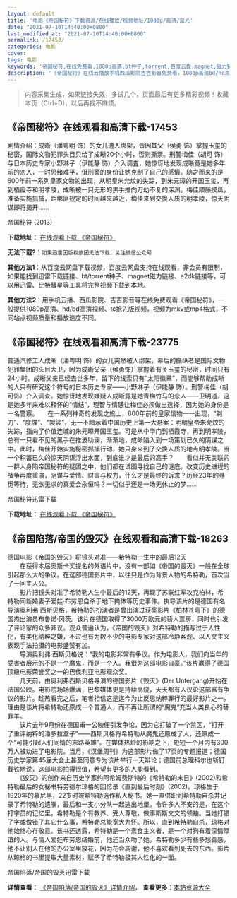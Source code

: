 ```yaml
---
layout: default
title: '电影《帝国秘符》下载资源/在线播放/视频地址/1080p/高清/蓝光'
date: "2021-07-10T14:40:00+0800"
last_modified_at: "2021-07-10T14:40:00+0800"
permalink: /17453/
categories: 电影
cover:
tags: 电影
keywords: '帝国秘符,在线免费看,1080p高清,bt种子,torrent,百度云盘,magnet,磁力链,迅雷下载资源'
description: '《帝国秘符》在线云播放手机西瓜影院吉吉影音免费看，1080p高清bd/hd未删减完整版和tc抢先枪版，mkv/mp4格式，附带bt/torrent种子、magnet/磁力链、百度云盘、网盘资源迅雷下载链接'
---
```


>内容采集生成，如果链接失效，多试几个，页面最后有更多精彩视频！收藏本页（Ctrl+D)，以后再找不麻烦。


## 《帝国秘符》在线观看和高清下载-17453

剧情介绍：成晰（潘粤明 饰）的女儿遭人绑架，皆因其父（侯勇 饰）掌握玉玺的秘密，国际文物犯罪头目只给了成晰20个小时，否则撕票。刑警梅佳（胡可 饰）与日本历史专家小野淋子（伊能静 饰）介入调査，她惊讶地发现成晰竟是她多年前的恋人，一时思绪难平，伹刑警的身份让她克制了自己的感情。随之而来的是600年前一系列皇家文物的出现，从明皇朱允炆的失踪，到朱元璋的开国玉玺，再到栖霞寺和明孝陵，成晰被一只无形的黒手推向万劫不复的深渊。梅佳顺藤摸瓜，准备实施抓捕，距绑匪规定的时间越来越近，梅佳来到交换人质的明孝陵，惊天阴谋即将揭开......


帝国秘符 (2013)

**下载地址**： [在线观看下载 《帝国秘符》](https://www.btbtdy.me/btdy/dy3581.html) 


**无法下载?**：`如果迅雷因版权原因无法下载，关注微信公众号 `

**其他方法1**：从百度云网盘下载视频，百度云网盘支持在线观看，非会员有限制，如果能找到迅雷下载链接、bt/torrent种子、magnet磁力链接、e2dk链接等，可以用迅雷、比特彗星等工具将完整视频下载到本地。

**其他方法2**：用手机云播、西瓜影院、吉吉影音等在线免费观看《帝国秘符》，一般提供1080p高清、hd/bd高清视频、tc抢先版视频，视频为mkv或mp4格式，不同站点视频质量和播放速度不同。


## 《帝国秘符》在线观看和高清下载-23775

普通汽修工人成晰（潘粤明 饰）的女儿突然被人绑架，幕后的操纵者是国际文物犯罪集团的头目大卫，因为成晰父亲（侯勇饰）掌握着有关玉玺的秘密，时间只有24小时。成晰父亲已经去世多年，留下的线索只有&ldquo;太阳徽章”，而能够帮助成晰的人只有研究这个符号的日本历史专家——小野淋子（伊能静 饰）。刑警梅佳（胡可饰）介入调查。她惊讶地发现嫌疑人成晰竟是她青梅竹马的恋人——卫明道，这是她多年来难以释怀的&ldquo;情结”，理智与情感让梅佳必须做出选择，因为她的身份是一名警察。</span>　　在一系列神奇的发现之旅上，600年前的皇家信物一一出现，&ldquo;剃刀”、&ldquo;度牒”、&ldquo;袈裟”，无一不暗示着中国历史上第一大悬案：明朝皇帝朱允炆的失踪，指向了价值连城的朱元璋开国玉玺。可是从中华门到栖霞寺，再到明孝陵，总有一只看不见的黑手在推波助澜，渐渐地，成晰陷入到一场策划已久的阴谋之中。此时，梅佳开始实施秘密抓捕行动，她只身来到了交换人质的地点明孝陵。当一个积蓄已久的惊天阴谋浮出水面，到底谁才是最后的高手？</span>　　看似并无关联的一群人身陷帝国秘符的疑团之中，他们都在试图寻找自己的谜底。改变历史进程的战争再度重演，阴谋与爱情、财富与权力，什么才是最终的诉求？历经23年的寻觅等待，无欲无求的真爱会永恒吗？一切似乎还是一场无休止的梦……


帝国秘符迅雷下载

**下载地址**： [在线观看下载 《帝国秘符》](https://www.993dy.com//vod-detail-id-24345.html) 


## 《帝国陷落/帝国的毁灭》在线观看和高清下载-18263

德国电影《帝国的毁灭》将镜头对准——希特勒一生中的最后12天<br />　　在获得本届奥斯卡奖提名的外语片中，没有一部如《帝国的毁灭》一般在全球引起那么大的争议。在这部德国影片中，以往只是作为背景人物的希特勒，首次当了一回主人公。<br />　　影片把镜头对准了希特勒人生中最后的12天，再现了苏联红军攻克柏林，希特勒同新婚妻子爱娃·布劳恩自杀于地下掩体等历史事件。执导该片的是德国有名导演奥利弗·西斯贝格，希特勒的扮演者是曾出演过获奖影片《柏林苍穹下》的德国杰出演员布鲁诺&middot;冈茨。该片在德国取得了3000万欧元的骄人票房，同时也引发了评论家的众多非议。观众普遍认为，《帝国的毁灭》对希特勒的描写过于人性化，有美化纳粹之嫌，不过也有为数不少的电影专家对这部冷静客观、以人文主义表现手法拍摄的电影盛赞有加。<br />　　导演奥利弗&middot;西斯贝格说：“我的电影非常有争议。作为电影人，我们向当年的受害者展示的不是一个魔鬼，而是一个人。我很为这部电影自豪。&rdquo;该片赢得了德国顶级电影荣誉奖之一的巴伐利亚电影观众奖。<br />　　几天前，由奥利弗西斯贝格导演的德国影片《毁灭》(Der Untergang)开始在法国公映。电影院场场爆满，巴黎媒体更是持续高烧，天天都有人议论这部富有争议的影片。趁热看完之后，笔者相信这是迄今为止反思纳粹罪行的最好影片之一。理由是该片将希特勒还原成一个普通人，而不再让所谓的“魔鬼”充当人类良心的替罪羊。<br />　　该片去年9月份在德国甫一公映便引发争论，因为它打破了一个禁区，“打开了重评纳粹的潘多拉盒子&rdquo;——西斯贝格将希特勒从魔鬼还原成了人，还原成一个&ldquo;可能引起人们同情的末路英雄&rdquo;。在媒体热炒的影响之下，短短一个月内有300万人被劝进了电影院。当月，《汉堡周刊》为这部影片做了17页的专题报道；德国历史学家第45届大会上甚至同意专为该片举行一天辩论；德国前总理科尔也斩钉截铁地说，这部电影拍得很值，希望有更多的人能看到。<br />　　《毁灭》的创作来自历史学家约阿希姆费斯特的《希特勒的末日》(2002)和希特勒最后的女秘书特劳德尔琼格的回忆录《直到最后时刻》(2002)。琼格生于1920年的慕尼黑，22岁时被希特勒选作私人秘书。她一直供职到希特勒自杀并记录了希特勒的遗嘱，最后和一支小分队一起逃出地堡。令许多人不安的是，在这个打字员的记忆里，希特勒是个有教养、受人尊敬，做事斯斯文文的领袖。当她打错了字或做错了其它什么事，希特勒总能宽大为怀。所以，直到希特勒自杀，琼格对他始终心存敬意。该书还透露，希特勒是一个素食主义者，是一个对狗有着深情厚谊的人。与情人爱娃布劳恩结婚前，他还当众吻了她。希特勒多少有些多愁善感，他不让别人在他的办公室里放花，因为花会凋谢，他不喜欢看到死去的东西。影片从琼格的书里提取大量素材，赋予了希特勒极其人性化的一面。</p>


帝国陷落/帝国的毁灭迅雷下载

**详情查看**： [《帝国陷落/帝国的毁灭》详情介绍](/movie/18263/)， **查看更多**：[本站资源大全](/movie/t/all/)


